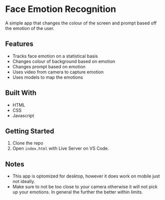 # Face Emotion Recognition
A simple app that changes the colour of the screen and prompt based off the emotion of the user.
## Features
- Tracks face emotion on a statistical basis
- Changes colour of background based on emotion
- Changes prompt based on emotion
- Uses video from camera to capture emotion
- Uses models to map the emotions
## Built With
- HTML
- CSS
- Javascript
## Getting Started
1. Clone the repo
2. Open `index.html` with Live Server on VS Code.
## Notes
- This app is optomized for desktop, however it does work on mobile just not ideally.
- Make sure to not be too close to your camera otherwise it will not pick up your emotions. In general the further the better within limits.
